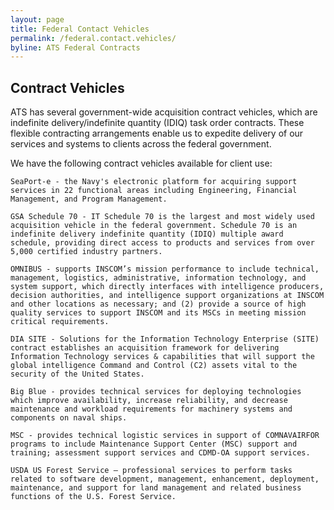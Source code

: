 ```yaml
---
layout: page
title: Federal Contact Vehicles
permalink: /federal.contact.vehicles/
byline: ATS Federal Contracts
---
```


## Contract Vehicles
ATS has several government-wide acquisition contract vehicles, which are indefinite delivery/indefinite quantity (IDIQ) task order contracts. These flexible contracting arrangements enable us to expedite delivery of our services and systems to clients across the federal government.

 

We have the following contract vehicles available for client use:

    SeaPort-e - the Navy's electronic platform for acquiring support services in 22 functional areas including Engineering, Financial Management, and Program Management.

    GSA Schedule 70 - IT Schedule 70 is the largest and most widely used acquisition vehicle in the federal government. Schedule 70 is an indefinite delivery indefinite quantity (IDIQ) multiple award schedule, providing direct access to products and services from over 5,000 certified industry partners.

    OMNIBUS - supports INSCOM’s mission performance to include technical, management, logistics, administrative, information technology, and system support, which directly interfaces with intelligence producers, decision authorities, and intelligence support organizations at INSCOM and other locations as necessary; and (2) provide a source of high quality services to support INSCOM and its MSCs in meeting mission critical requirements.

    DIA SITE - Solutions for the Information Technology Enterprise (SITE) contract establishes an acquisition framework for delivering Information Technology services & capabilities that will support the global intelligence Command and Control (C2) assets vital to the security of the United States.

    Big Blue - provides technical services for deploying technologies which improve availability, increase reliability, and decrease maintenance and workload requirements for machinery systems and components on naval ships.

    MSC - provides technical logistic services in support of COMNAVAIRFOR programs to include Maintenance Support Center (MSC) support and training; assessment support services and CDMD-OA support services.

    USDA US Forest Service – professional services to perform tasks related to software development, management, enhancement, deployment, maintenance, and support for land management and related business functions of the U.S. Forest Service.
